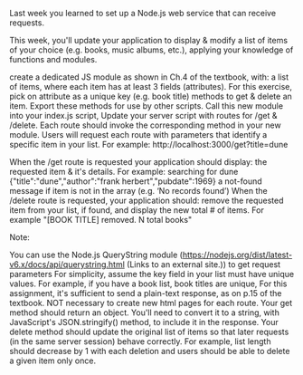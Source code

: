 Last week you learned to set up a Node.js web service that can receive requests.

This week, you'll update your application to display & modify a list of items of your choice (e.g. books, music albums, etc.), applying your knowledge of functions and modules.

create a dedicated JS module as shown in Ch.4 of the textbook, with:
a list of items, where each item has at least 3 fields (attributes). For this exercise, pick on attribute as a unique key (e.g. book title)
methods to get & delete an item. Export these methods for use by other scripts.
Call this new module into your index.js script,
Update your server script with routes for /get & /delete. Each route should invoke the corresponding method in your new module.
Users will request each route with parameters that identify a specific item in your list. For example:
http://localhost:3000/get?title=dune 

When the /get route is requested your application should display:
the requested item & it's details. For example:
searching for dune
{"title":"dune","author":"frank herbert","pubdate":1969}
a not-found message if item is not in the array (e.g. ‘No records found’)
When the /delete route is requested, your application should:
remove the requested item from your list, if found, and display the new total # of items. For example "[BOOK TITLE] removed. N total books"
 

Note:

You can use the Node.js QueryString module (https://nodejs.org/dist/latest-v6.x/docs/api/querystring.html (Links to an external site.)) to get request parameters 
For simplicity, assume the key field in your list must have unique values. For example, if you have a book list, book titles are unique,
For this assignment, it's sufficient to send a plain-text response, as on p.15 of the textbook. NOT necessary to create new html pages for each route.
Your get method should return an object. You'll need to convert it to a string, with JavaScript's JSON.stringify() method, to include it in the response. 
Your delete method should update the original list of items so that later requests (in the same server session) behave correctly. For example, list length should decrease by 1 with each deletion and users should be able to delete a given item only once.
